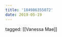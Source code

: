 ```yaml
---
title: '184986355072'
date: 2019-05-19
---
```

tagged: [[Vanessa Mae]]
<iframe frameborder="0" height="1" id="ga_target" scrolling="no" style="background-color:transparent; overflow:hidden; position:absolute; top:0; left:0; z-index:9999;" width="1"></iframe>